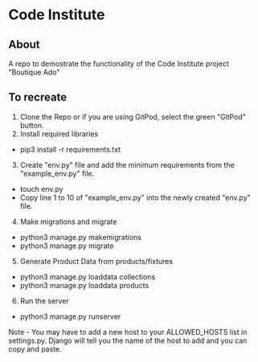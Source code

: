 # Code Institute

## About
A repo to demostrate the functionality of the Code Institute project "Boutique Ado"

## To recreate
1) Clone the Repo or if you are using GitPod, select the green "GitPod" button.
2) Install required libraries
  - pip3 install -r requirements.txt
3) Create "env.py" file and add the minimum requirements from the "example_env.py" file.
  - touch env.py
  - Copy line 1 to 10 of "example_env.py" into the newly created "env.py" file. 
4) Make migrations and migrate
  - python3 manage.py makemigrations
  - python3 manage.py migrate
5) Generate Product Data from products/fixtures
  - python3 manage.py loaddata collections
  - python3 manage.py loaddata products
6) Run the server
  - python3 manage.py runserver

Note - You may have to add a new host to your ALLOWED_HOSTS list in settings.py.  Django will tell you the name of the host to add and you can copy and paste.